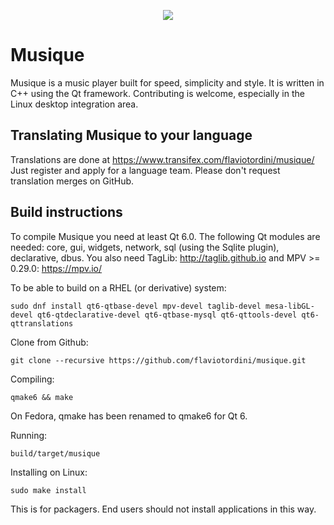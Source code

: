 <p align="center">
<img src="https://flavio.tordini.org/files/products/musique.png">
</p>

# Musique
Musique is a music player built for speed, simplicity and style. It is written in C++ using the Qt framework. Contributing is welcome, especially in the Linux desktop integration area.

## Translating Musique to your language
Translations are done at https://www.transifex.com/flaviotordini/musique/
Just register and apply for a language team. Please don't request translation merges on GitHub.

## Build instructions
To compile Musique you need at least Qt 6.0. The following Qt modules are needed: core, gui, widgets, network, sql (using the Sqlite plugin), declarative, dbus. You also need TagLib: http://taglib.github.io and MPV >= 0.29.0: https://mpv.io/

To be able to build on a RHEL (or derivative) system:

	sudo dnf install qt6-qtbase-devel mpv-devel taglib-devel mesa-libGL-devel qt6-qtdeclarative-devel qt6-qtbase-mysql qt6-qttools-devel qt6-qttranslations

Clone from Github:

    git clone --recursive https://github.com/flaviotordini/musique.git

Compiling:

    qmake6 && make

On Fedora, qmake has been renamed to qmake6 for Qt 6.

Running:

	build/target/musique

Installing on Linux:

    sudo make install

This is for packagers. End users should not install applications in this way.
